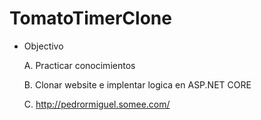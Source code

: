 # TomatoTimerClone

* Objectivo 

  A. Practicar conocimientos 

  B. Clonar website e implentar logica en ASP.NET CORE 
  
  C. http://pedrormiguel.somee.com/
